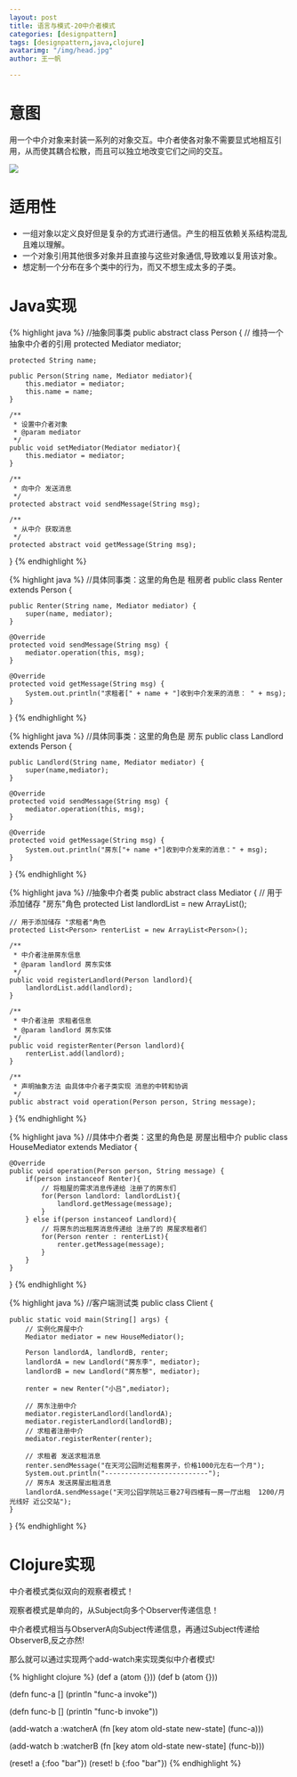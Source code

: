 ```yaml
---
layout: post
title: 语言与模式-20中介者模式
categories: [designpattern]
tags: [designpattern,java,clojure]
avatarimg: "/img/head.jpg"
author: 王一帆

---
```

# 意图

用一个中介对象来封装一系列的对象交互。中介者使各对象不需要显式地相互引用，从而使其耦合松散，而且可以独立地改变它们之间的交互。

![]({{site.IMG_PATH}}/assets/designpattern/mediator.jpg)

# 适用性

- 一组对象以定义良好但是复杂的方式进行通信。产生的相互依赖关系结构混乱且难以理解。
- 一个对象引用其他很多对象并且直接与这些对象通信,导致难以复用该对象。
- 想定制一个分布在多个类中的行为，而又不想生成太多的子类。

# Java实现

{% highlight java %}
//抽象同事类
public abstract class Person {
	// 维持一个抽象中介者的引用
	protected Mediator mediator;

	protected String name;

	public Person(String name, Mediator mediator){
		this.mediator = mediator;
		this.name = name;
	}

	/**
	 * 设置中介者对象
	 * @param mediator
	 */
	public void setMediator(Mediator mediator){
		this.mediator = mediator;
	}

	/**
	 * 向中介 发送消息
	 */
	protected abstract void sendMessage(String msg);

	/**
	 * 从中介 获取消息
	 */
	protected abstract void getMessage(String msg);
}
{% endhighlight %}

<!-- more -->

{% highlight java %}
 //具体同事类：这里的角色是 租房者
public class Renter extends Person {

	public Renter(String name, Mediator mediator) {
		super(name, mediator);
	}

	@Override
	protected void sendMessage(String msg) {
		mediator.operation(this, msg);
	}

	@Override
	protected void getMessage(String msg) {
		System.out.println("求租者[" + name + "]收到中介发来的消息： " + msg);
	}
}
{% endhighlight %}

{% highlight java %}
 //具体同事类：这里的角色是 房东
public class Landlord extends Person {

	public Landlord(String name, Mediator mediator) {
		super(name,mediator);
	}

	@Override
	protected void sendMessage(String msg) {
		mediator.operation(this, msg);
	}

	@Override
	protected void getMessage(String msg) {
		System.out.println("房东["+ name +"]收到中介发来的消息：" + msg);
	}
}
{% endhighlight %}

{% highlight java %}
 //抽象中介者类
public abstract class Mediator {
	// 用于添加储存 "房东"角色
	protected List<Person> landlordList = new ArrayList<Person>();

	// 用于添加储存 "求租者"角色
	protected List<Person> renterList = new ArrayList<Person>();

	/**
	 * 中介者注册房东信息
	 * @param landlord 房东实体
	 */
	public void registerLandlord(Person landlord){
		landlordList.add(landlord);
	}

	/**
	 * 中介者注册 求租者信息
	 * @param landlord 房东实体
	 */
	public void registerRenter(Person landlord){
		renterList.add(landlord);
	}

	/**
	 * 声明抽象方法 由具体中介者子类实现 消息的中转和协调
	 */
	public abstract void operation(Person person, String message);

}
{% endhighlight %}

{% highlight java %}
 //具体中介者类：这里的角色是 房屋出租中介
public class HouseMediator extends Mediator {

	@Override
	public void operation(Person person, String message) {
		if(person instanceof Renter){
			// 将租屋的需求消息传递给 注册了的房东们
			for(Person landlord: landlordList){
				landlord.getMessage(message);
			}
		} else if(person instanceof Landlord){
			// 将房东的出租房消息传递给 注册了的 房屋求租者们
			for(Person renter : renterList){
				renter.getMessage(message);
			}
		}
	}
}
{% endhighlight %}

{% highlight java %}
//客户端测试类
public class Client {

	public static void main(String[] args) {
		// 实例化房屋中介
		Mediator mediator = new HouseMediator();

		Person landlordA, landlordB, renter;
		landlordA = new Landlord("房东李", mediator);
		landlordB = new Landlord("房东黎", mediator);

		renter = new Renter("小吕",mediator);

		// 房东注册中介
		mediator.registerLandlord(landlordA);
		mediator.registerLandlord(landlordB);
		// 求租者注册中介
		mediator.registerRenter(renter);

		// 求租者 发送求租消息
		renter.sendMessage("在天河公园附近租套房子，价格1000元左右一个月");
		System.out.println("--------------------------");
		// 房东A 发送房屋出租消息
		landlordA.sendMessage("天河公园学院站三巷27号四楼有一房一厅出租  1200/月  光线好 近公交站");
	}
}
{% endhighlight %}

# Clojure实现

中介者模式类似双向的观察者模式！

观察者模式是单向的，从Subject向多个Observer传递信息！

中介者模式相当与ObserverA向Subject传递信息，再通过Subject传递给ObserverB,反之亦然!

那么就可以通过实现两个add-watch来实现类似中介者模式!

{% highlight clojure %}
(def a (atom {}))
(def b (atom {}))

(defn func-a []
   (println "func-a invoke"))

(defn func-b []
  (println "func-b invoke"))

(add-watch a :watcherA
           (fn [key atom old-state new-state]
             (func-a)))

(add-watch b :watcherB
           (fn [key atom old-state new-state]
             (func-b)))

(reset! a {:foo "bar"})
(reset! b {:foo "bar"})
{% endhighlight %}
